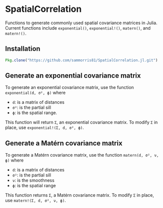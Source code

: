 # SpatialCorrelation

Functions to generate commonly used spatial covariance matrices in Julia. Current functions include `exponential()`, `exponential!()`, `matern()`, and `matern!()`.

## Installation

```julia
Pkg.clone("https://github.com/sammorris81/SpatialCorrelation.jl.git")
```

## Generate an exponential covariance matrix

To generate an exponential covariance matrix, use the function `exponential(d, σ², ϕ)` where
- `d`: is a matrix of distances
- `σ²`: is the partial sill
- `ϕ`: is the spatial range.

This function will return `Σ`, an exponential covariance matrix. To modify `Σ` in place, use `exponential!(Σ, d, σ², ϕ)`.

## Generate a Matérn covariance matrix

To generate a Matérn covariance matrix, use the function `matern(d, σ², ν, ϕ)` where
- `d`: is a matrix of distances
- `σ²`: is the partial sill
- `ν`: is the smoothness
- `ϕ`: is the spatial range

This function returns `Σ`, a Matérn covariance matrix. To modify `Σ` in place, use `matern!(Σ, d, σ², ν, ϕ)`.
